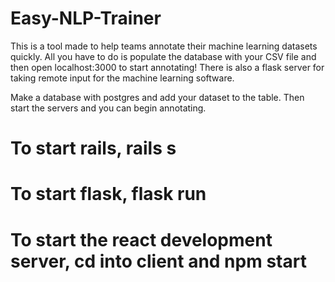 # Easy-NLP-Trainer

This is a tool made to help teams annotate their machine learning datasets quickly. All you have to do is populate the database with your CSV file and then open localhost:3000 to start annotating! There is also a flask server for taking remote input for the machine learning software.

Make a database with postgres and add your dataset to the table.
Then start the servers and you can begin annotating.

# To start rails, rails s

# To start flask, flask run

# To start the react development server, cd into client and npm start
